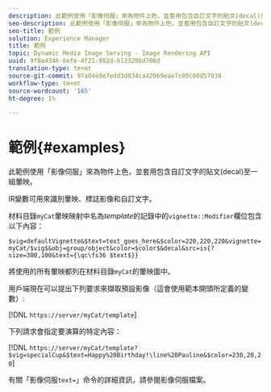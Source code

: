 ```yaml
---
description: 此範例使用「影像伺服」來為物件上色，並套用包含自訂文字的貼文(decal)至一組暈映。
seo-description: 此範例使用「影像伺服」來為物件上色，並套用包含自訂文字的貼文(decal)至一組暈映。
seo-title: 範例
solution: Experience Manager
title: 範例
topic: Dynamic Media Image Serving - Image Rendering API
uuid: 9f8e4346-6efe-4f21-982d-613328bd708d
translation-type: tm+mt
source-git-commit: 97a84e8e7edd3d834ca42069eae7c09c00d57938
workflow-type: tm+mt
source-wordcount: '165'
ht-degree: 1%

---
```



# 範例{#examples}

此範例使用「影像伺服」來為物件上色，並套用包含自訂文字的貼文(decal)至一組暈映。

IR變數可用來識別暈映、標誌影像和自訂文字。

材料目錄`myCat`暈映映射中名為&#x200B;*template*&#x200B;的記錄中的`vignette::Modifier`欄位包含以下內容：

`$vig=defaultVignette&$text=text_goes_here&$color=220,220,220&vignette=myCat/$vig$&obj=group/object&color=$color$&decal&src=is{?size=300,100&text={\qc\fs36 $text$}}`

將使用的所有暈映都列在材料目錄`myCat`的暈映圖中。

用戶端現在可以提出下列要求來擷取預設影像（這會使用範本開頭所定義的變數）:

[!DNL `https://server/myCat/template`]

下列請求會指定要演算的特定內容：

[!DNL `https://server/myCat/template?$vig=specialCup&$text=Happy%20Birthday!\line%20Pauline&$color=230,20,20`]

有關「影像伺服`text=`」命令的詳細資訊，請參閱影像伺服檔案。

